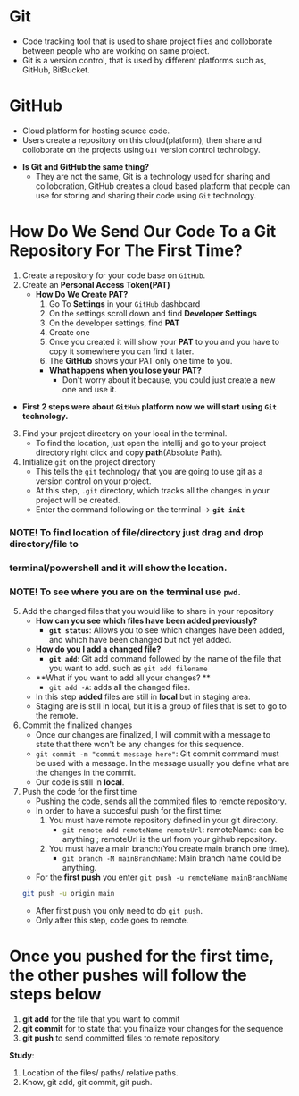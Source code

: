 # Git 
- Code tracking tool that is used to share project files and colloborate between 
people who are working on same project. 
- Git is a version control, that is used by different platforms such as, 
GitHub, BitBucket.

# GitHub
- Cloud platform for hosting source code. 
- Users create a repository on this cloud(platform), then share and colloborate on 
the projects using `GIT` version control technology. 

* **Is Git and GitHub the same thing?**
    - They are not the same, Git is a technology used for sharing and colloboration, 
    GitHub creates a cloud based platform that people can use for storing and sharing 
    their code using `Git` technology. 

# How Do We Send Our Code To a Git Repository For The First Time? 
1. Create a repository for your code base on `GitHub`.
2. Create an **Personal Access Token(PAT)**
    * **How Do We Create PAT?**
      1. Go To **Settings** in your `GitHub` dashboard
      2. On the settings scroll down and find **Developer Settings** 
      3. On the developer settings, find **PAT**
      4. Create one
      5. Once you created it will show your **PAT** to you and you have to copy
      it somewhere you can find it later.
      6. The **GitHub** shows your PAT only one time to you. 
      * **What happens when you lose your PAT?**
        - Don't worry about it because, you could just create a new one and use it.
* **First 2 steps were about `GitHub` platform now we will start using `Git` technology.**
3. Find your project directory on your local in the terminal.
    * To find the location, just open the intellij and go to your project directory
    right click and copy **path**(Absolute Path). 
4. Initialize `git` on the project directory
    * This tells the `git` technology that you are going to use git as a version 
    control on your project.
    * At this step, `.git` directory, which tracks all the changes in your project will
    be created.
    * Enter the command following on the terminal -> **`git init`**
### NOTE! To find location of file/directory just drag and drop directory/file to
### terminal/powershell and it will show the location.
### NOTE! To see where you are on the terminal use `pwd`. 

5. Add the changed files that you would like to share in your repository
    * **How can you see which files have been added previously?**
        - **`git status`**: Allows you to see which changes have been added, and which 
        have been changed but not yet added. 
    * **How do you I add a changed file?**
        - **`git add`**: Git add command followed by the name of the file that you 
        want to add. such as `git add filename`
    * **What if you want to add all your changes? **
        - `git add -A`: adds all the changed files.
    * In this step **added** files are still in **local** but in staging area.
    * Staging are is still in local, but it is a group of files that is set to go to the 
    remote.
6. Commit the finalized changes
    * Once our changes are finalized, I will commit with a message to state that 
    there won't be any changes for this sequence. 
    * `git commit -m "commit message here"`: Git commit command must be used with
    a message. In the message usually you define what are the changes in the commit.
    * Our code is still in **local**. 
7. Push the code for the first time
    * Pushing the code, sends all the commited files to remote repository.
    * In order to have a succesful push for the first time:
        1. You must have remote repository defined in your git directory.
            - `git remote add remoteName remoteUrl`: remoteName: can be anything
            ; remoteUrl is the url from your github repository.
        2. You must have a main branch:(You create main branch one time).
            - `git branch -M mainBranchName`: Main branch name could be anything.
     * For the **first push** you enter `git push -u remoteName mainBranchName`
     ```bash 
     git push -u origin main
     ```
     * After first push you only need to do `git push`.
     * Only after this step, code goes to remote.
   

# Once you pushed for the first time, the other pushes will follow the steps below
1. **git add** for the file that you want to commit
2. **git commit** for to state that you finalize your changes for the sequence
3. **git push** to send committed files to remote repository.


**Study**:
1. Location of the files/ paths/ relative paths.
2. Know, git add, git commit, git push.



